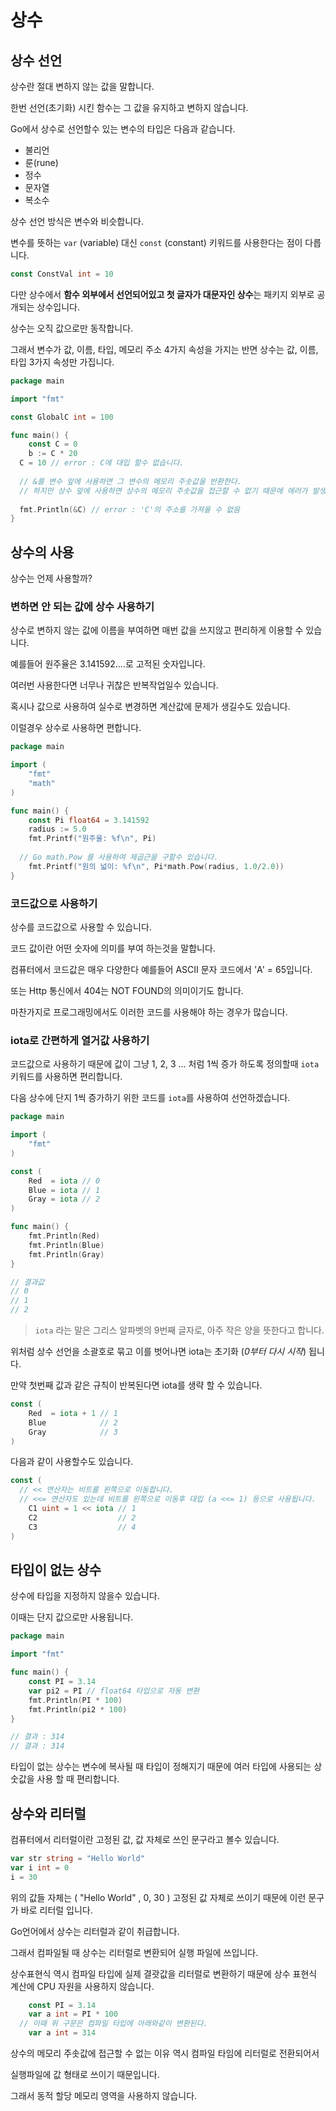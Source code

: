 # 상수



## 상수 선언

상수란 절대 변하지 않는 값을 말합니다.

한번 선언(초기화) 시킨 함수는 그 값을 유지하고 변하지 않습니다.

Go에서 상수로 선언할수 있는 변수의 타입은 다음과 같습니다.

- 불리언
- 룬(rune)
- 정수
- 문자열
- 복소수

상수 선언 방식은 변수와 비슷합니다.

변수를 뜻하는 `var` (variable) 대신 `const` (constant) 키워드를 사용한다는 점이 다릅니다.

```go
const ConstVal int = 10
```



다만 상수에서 **함수 외부에서 선언되어있고 첫 글자가 대문자인 상수**는 패키지 외부로 공개되는 상수입니다.

상수는 오직 값으로만 동작합니다.

그래서 변수가 값, 이름, 타입, 메모리 주소 4가지 속성을 가지는 반면 상수는 값, 이름, 타입 3가지 속성만 가집니다.

```go
package main

import "fmt"

const GlobalC int = 100 

func main() {
	const C = 0
	b := C * 20
  C = 10 // error : C에 대입 할수 없습니다.
	
  // &를 변수 앞에 사용하면 그 변수의 메모리 주솟값을 반환한다.
  // 하지만 상수 앞에 사용하면 상수의 메모리 주솟값을 접근할 수 없기 때문에 에러가 발생한다.
  
  fmt.Println(&C) // error : 'C'의 주소를 가져올 수 없음
}
```





## 상수의 사용

상수는 언제 사용할까?



### 변하면 안 되는 값에 상수 사용하기

상수로 변하지 않는 값에 이름을 부여하면 매번 값을 쓰지않고 편리하게 이용할 수 있습니다.

예를들어 원주율은 3.141592....로 고적된 숫자입니다.

여러번 사용한다면 너무나 귀찮은 반복작업일수 있습니다.

혹시나 값으로 사용하여 실수로 변경하면 계산값에 문제가 생길수도 있습니다.

이럴경우 상수로 사용하면 편합니다.

```go
package main

import (
	"fmt"
	"math"
)

func main() {
	const Pi float64 = 3.141592
	radius := 5.0
	fmt.Printf("원주율: %f\n", Pi)
  
  // Go math.Pow 를 사용하여 제곱근을 구할수 있습니다.
	fmt.Printf("원의 넓이: %f\n", Pi*math.Pow(radius, 1.0/2.0))
}
```



### 코드값으로 사용하기

상수를 코드값으로 사용할 수 있습니다.

코드 값이란 어떤 숫자에 의미를 부여 하는것을 말합니다.

컴퓨터에서 코드값은 매우 다양한다 예를들어 ASCII 문자 코드에서 'A' = 65입니다.

또는 Http 통신에서 404는 NOT FOUND의 의미이기도 합니다.

마찬가지로 프로그래밍에서도 이러한 코드를 사용해야 하는 경우가 많습니다.



### iota로 간편하게 열거값 사용하기

코드값으로 사용하기 때문에 값이 그냥 1, 2, 3 ... 처럼 1씩 증가 하도록 정의할때 `iota` 키워드를 사용하면 편리합니다.

다음 상수에 단지 1씩 증가하기 위한 코드를 `iota`를 사용하여 선언하겠습니다.

```go
package main

import (
	"fmt"
)

const (
	Red  = iota // 0
	Blue = iota // 1
	Gray = iota // 2
)

func main() {
	fmt.Println(Red)
	fmt.Println(Blue)
	fmt.Println(Gray)
}

// 결과값
// 0
// 1
// 2
```

>`iota` 라는 말은 그리스 알파벳의 9번째 글자로, 아주 작은 양을 뜻한다고 합니다.



위처럼 상수 선언을 소괄호로 묶고 이를 벗어나면 iota는 초기화 (*0부터 다시 시작*) 됩니다.

만약 첫번째 값과 같은 규칙이 반복된다면 iota를 생략 할 수 있습니다.

```go
const (
	Red  = iota + 1 // 1
	Blue            // 2
	Gray            // 3
)
```



다음과 같이 사용할수도 있습니다.

```go
const (
  // << 연산자는 비트를 왼쪽으로 이동합니다.
  // <<= 연산자도 있는데 비트를 왼쪽으로 이동후 대입 (a <<= 1) 등으로 사용됩니다.
	C1 uint = 1 << iota // 1
	C2                  // 2
	C3                  // 4
)
```



## 타입이 없는 상수

상수에 타입을 지정하지 않을수 있습니다.

이때는 단지 값으로만 사용됩니다.

```go
package main

import "fmt"

func main() {
	const PI = 3.14
	var pi2 = PI // float64 타입으로 자동 변환
	fmt.Println(PI * 100)
	fmt.Println(pi2 * 100)
}

// 결과 : 314
// 결과 : 314
```

타입이 없는 상수는 변수에 복사될 때 타입이 정해지기 때문에 여러 타입에 사용되는 상숫값을 사용 할 때 편리합니다.





## 상수와 리터럴

컴퓨터에서 리터럴이란 고정된 값, 값 자체로 쓰인 문구라고 볼수 있습니다.

```go
var str string = "Hello World"
var i int = 0
i = 30
```

위의 값들 자체는 ( "Hello World" , 0, 30 ) 고정된 값 자체로 쓰이기 때문에 이런 문구가 바로 리터럴 입니다.

Go언어에서 상수는 리터럴과 같이 취급합니다.

그래서 컴파일될 때 상수는 리터럴로 변환되어 실행 파일에 쓰입니다.



상수표현식 역시 컴파일 타입에 실제 결괏값을 리터럴로 변환하기 때문에 상수 표현식 계산에 CPU 자원을 사용하지 않습니다.

```go
	const PI = 3.14
	var a int = PI * 100 
  // 이때 위 구문은 컴파일 타입에 아래와같이 변환된다.
	var a int = 314
```

상수의 메모리 주솟값에 접근할 수 없는 이유 역시 컴파일 타임에 리터럴로 전환되어서

실행파일에 값 형태로 쓰이기 때문입니다.

그래서 동적 할당 메모리 영역을 사용하지 않습니다.